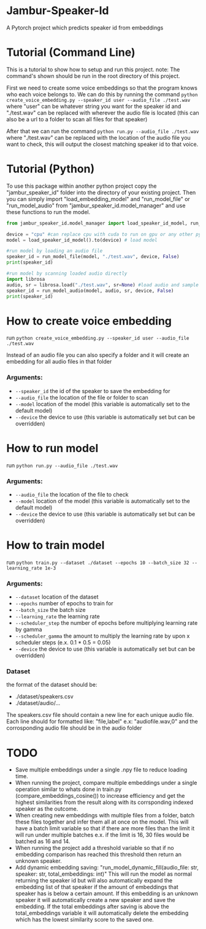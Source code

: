 # Jambur-Speaker-Id
A Pytorch project which predicts speaker id from embeddings


# Tutorial (Command Line)
This is a tutorial to show how to setup and run this project.
note: The command's shown should be run in the root directory of this project.

First we need to create some voice embeddings so that the program knows who each voice belongs to.
We can do this by running the command `python create_voice_embedding.py --speaker_id user --audio_file ./test.wav` where "user" can be whatever string you want for the speaker id and "./test.wav" can be replaced with wherever the audio file is located (this can also be a url to a folder to scan all files for that speaker)

After that we can run the command `python run.py --audio_file ./test.wav` where "./test.wav" can be replaced with the location of the audio file you want to check, this will output the closest matching speaker id to that voice.


# Tutorial (Python)
To use this package within another python project copy the "jambur_speaker_id" folder into the directory of your existing project. Then you can simply import "load_embedding_model" and "run_model_file" or "run_model_audio" from "jambur_speaker_id.model_manager" and use these functions to run the model.

```python
from jambur_speaker_id.model_manager import load_speaker_id_model, run_model_file, run_model_audio #import files

device = "cpu" #can replace cpu with cuda to run on gpu or any other pytorch supported device
model = load_speaker_id_model().to(device) # load model

#run model by loading an audio file
speaker_id = run_model_file(model, "./test.wav", device, False)
print(speaker_id)

#run model by scanning loaded audio directly
import librosa
audio, sr = librosa.load("./test.wav", sr=None) #load audio and sample rate
speaker_id = run_model_audio(model, audio, sr, device, False)
print(speaker_id)
```


# How to create voice embedding
run `python create_voice_embedding.py --speaker_id user --audio_file ./test.wav`

Instead of an audio file you can also specify a folder and it will create an embedding for all audio files in that folder
### Arguments:
- `--speaker_id` the id of the speaker to save the embedding for
- `--audio_file` the location of the file or folder to scan
- `--model` location of the model (this variable is automatically set to the default model)
- `--device` the device to use (this variable is automatically set but can be overridden)


# How to run model
run `python run.py --audio_file ./test.wav`
### Arguments:
- `--audio_file` the location of the file to check
- `--model` location of the model (this variable is automatically set to the default model)
- `--device` the device to use (this variable is automatically set but can be overridden)


# How to train model
run `python train.py --dataset ./dataset --epochs 10 --batch_size 32 --learning_rate 1e-3`
### Arguments:
- `--dataset` location of the dataset
- `--epochs` number of epochs to train for
- `--batch_size` the batch size
- `--learning_rate` the learning rate
- `--scheduler_step` the number of epochs before multiplying learning rate by gamma
- `--scheduler_gamma` the amount to multiply the learning rate by upon x scheduler steps (e.x. 0.1 * 0.5 = 0.05)
- `--device` the device to use (this variable is automatically set but can be overridden)
### Dataset
the format of the dataset should be:
- ./dataset/speakers.csv
- ./dataset/audio/...

The speakers.csv file should contain a new line for each unique audio file. Each line should for formatted like: "file,label" e.x: "audiofile.wav,0"
and the corrosponding audio file should be in the audio folder


# TODO
- Save multiple embeddings under a single .npy file to reduce loading time.
- When running the project, compare multiple embeddings under a single operation similar to whats done in train.py (compare_embeddings_cosine()) to increase efficiency and get the highest similarities from the result along with its corrsponding indexed speaker as the outcome.
- When creating new embeddings with multiple files from a folder, batch these files together and infer them all at once on the model. This will have a batch limit variable so that if there are more files than the limit it will run under multiple batches e.x. if the limit is 16, 30 files would be batched as 16 and 14.
- When running the project add a threshold variable so that if no embedding comparison has reached this threshold then return an unknown speaker.
- Add dynamic embedding saving: "run_model_dynamic_fill(audio_file: str, speaker: str, total_embeddings: int)" This will run the model as normal returning the speaker id but will also automatically expand the embedding list of that speaker if the amount of embeddings that speaker has is below a certain amount. If this embedding is an unknown speaker it will automatically create a new speaker and save the embedding.
If the total embeddings after saving is above the total_embeddings variable it will automatically delete the embedding which has the lowest similarity score to the saved one.